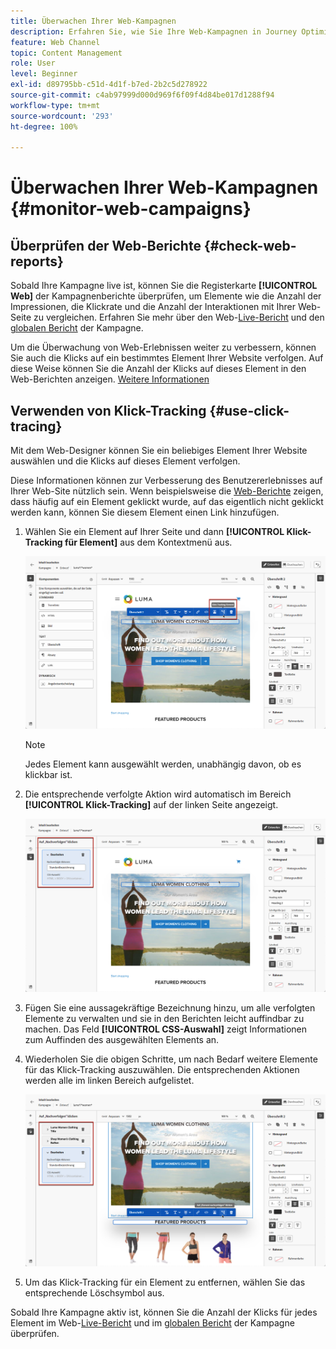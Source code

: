 ```yaml
---
title: Überwachen Ihrer Web-Kampagnen
description: Erfahren Sie, wie Sie Ihre Web-Kampagnen in Journey Optimizer überwachen.
feature: Web Channel
topic: Content Management
role: User
level: Beginner
exl-id: d89795bb-c51d-4d1f-b7ed-2b2c5d278922
source-git-commit: c4ab97999d000d969f6f09f4d84be017d1288f94
workflow-type: tm+mt
source-wordcount: '293'
ht-degree: 100%

---
```


# Überwachen Ihrer Web-Kampagnen {#monitor-web-campaigns}

## Überprüfen der Web-Berichte {#check-web-reports}

Sobald Ihre Kampagne live ist, können Sie die Registerkarte **[!UICONTROL Web]** der Kampagnenberichte überprüfen, um Elemente wie die Anzahl der Impressionen, die Klickrate und die Anzahl der Interaktionen mit Ihrer Web-Seite zu vergleichen. Erfahren Sie mehr über den Web-[Live-Bericht](../reports/campaign-live-report.md#web-tab) und den [globalen Bericht](../reports/campaign-global-report.md#web-tab) der Kampagne.

Um die Überwachung von Web-Erlebnissen weiter zu verbessern, können Sie auch die Klicks auf ein bestimmtes Element Ihrer Website verfolgen. Auf diese Weise können Sie die Anzahl der Klicks auf dieses Element in den Web-Berichten anzeigen. [Weitere Informationen](#use-click-tracing)

## Verwenden von Klick-Tracking {#use-click-tracing}

Mit dem Web-Designer können Sie ein beliebiges Element Ihrer Website auswählen und die Klicks auf dieses Element verfolgen.

Diese Informationen können zur Verbesserung des Benutzererlebnisses auf Ihrer Web-Site nützlich sein. Wenn beispielsweise die [Web-Berichte](../reports/campaign-global-report.md#web-tab) zeigen, dass häufig auf ein Element geklickt wurde, auf das eigentlich nicht geklickt werden kann, können Sie diesem Element einen Link hinzufügen.

1. Wählen Sie ein Element auf Ihrer Seite und dann **[!UICONTROL Klick-Tracking für Element]** aus dem Kontextmenü aus.

   ![](assets/web-designer-click-track.png)

   >[!NOTE]
   >
   >Jedes Element kann ausgewählt werden, unabhängig davon, ob es klickbar ist.

1. Die entsprechende verfolgte Aktion wird automatisch im Bereich **[!UICONTROL Klick-Tracking]** auf der linken Seite angezeigt.

   ![](assets/web-designer-click-track-pane.png)

1. Fügen Sie eine aussagekräftige Bezeichnung hinzu, um alle verfolgten Elemente zu verwalten und sie in den Berichten leicht auffindbar zu machen. Das Feld **[!UICONTROL CSS-Auswahl]** zeigt Informationen zum Auffinden des ausgewählten Elements an.

1. Wiederholen Sie die obigen Schritte, um nach Bedarf weitere Elemente für das Klick-Tracking auszuwählen. Die entsprechenden Aktionen werden alle im linken Bereich aufgelistet.

   ![](assets/web-designer-click-tracking-actions.png)

1. Um das Klick-Tracking für ein Element zu entfernen, wählen Sie das entsprechende Löschsymbol aus.

Sobald Ihre Kampagne aktiv ist, können Sie die Anzahl der Klicks für jedes Element im Web-[Live-Bericht](../reports/campaign-live-report.md#web-tab) und im [globalen Bericht](../reports/campaign-global-report.md#web-tab) der Kampagne überprüfen.
